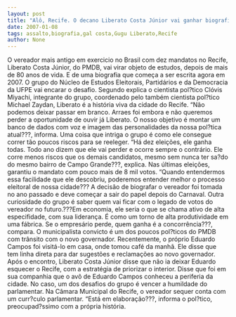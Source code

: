 ```yaml
---
layout: post
title: "Alô, Recife. O decano Liberato Costa Júnior vai ganhar biografia"
date: 2007-01-08
tags: assalto,biografia,gal costa,Gugu Liberato,Recife
author: None
---
```

O&nbsp;vereador mais antigo em exercicio no Brasil com dez mandatos no Recife, Liberato Costa Júnior, do PMDB, vai virar objeto de estudos, depois de mais de 80 anos de vida. E de uma biografia que começa a ser escrita agora em 2007.
O grupo do Núcleo de Estudos Eleitorais, Partidários e da Democracia da UFPE vai encarar o desafio.
Segundo explica o cientista pol?tico Clóvis Miyachi, integrante do grupo, coordenado pelo também cientista pol?tico Michael Zaydan, Liberato é a história viva da cidade do Recife. 
“Não podemos deixar passar em branco. Arraes foi embora e não queremos perder a oportunidade de ouvir já Liberato. O nosso objetivo é montar um banco de dados com voz e imagem das personalidades da nossa pol?tica atual???, informa.
Uma coisa que intriga o grupo é como ele consegue correr tão poucos riscos para se reeleger. 
“Há dez eleições, ele ganha todas. Todo ano dizem que ele vai perder e ocorre sempre o contrário. Ele corre menos riscos que os demais candidatos, mesmo sem nunca ter sa?do do mesmo bairro de Campo Grande???, explica. Nas últimas eleições, garantiu o mandato com pouco mais de 8 mil votos.
“Quando entendermos essa facilidade que ele descobriu, poderemos entender melhor o processo eleitoral de nossa cidade???
A decisão de biografar o vereador foi tomada no ano passado e deve começar a sair do papel depois do Carnaval. 
Outra curiosidade do grupo é saber quem vai ficar com o legado de votos do vereador no futuro.???Em economia, ele seria o que se chama ativo de alta especifidade, com sua liderança. É como um torno de alta produtividade em uma fábrica. Se o empresário perde, quem ganha é a concorrência???, compara.
O municipalista convicto é um dos poucos pol?ticos do PMDB com trânsito com o novo governador. Recentemente, o próprio Eduardo Campos foi visitá-lo em casa, onde tomou café da manhã. Ele disse que tem linha direta para dar sugestões e reclamações ao novo governador.
Após o encontro, Liberato Costa Júnior disse que não ia deixar Eduardo esquecer o Recife, com a estratégia de priorizar o interior. Disse que foi em sua companhia que o avô de Eduardo Campos conheceu a periferia da cidade.
No caso, um dos desafios do grupo é vencer a humildade do parlamentar. 
Na Câmara Municipal do Recife, o vereador sequer conta com um curr?culo parlamentar. “Está em elaboração???, informa o pol?tico, preocupad?ssimo com a própria história. 